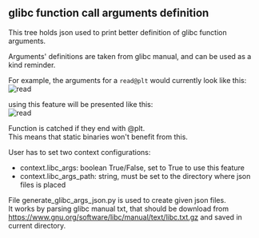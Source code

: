 ## glibc function call arguments definition ##

This tree holds json used to print better definition of glibc function arguments.

Arguments' definitions are taken from glibc manual, and can be used as a kind reminder.

For example, the arguments for a `read@plt` would currently look like this:  
![read](https://user-images.githubusercontent.com/1745802/98736103-aed90900-23a4-11eb-8c8d-f1ae41e772f8.png)

using this feature will be presented like this:  
![read](https://user-images.githubusercontent.com/1745802/98736838-a7662f80-23a5-11eb-89b4-7f732713d64b.png)

Function is catched if they end with @plt.  
This means that static binaries won't benefit from this.

User has to set two context configurations:
* context.libc_args: boolean True/False, set to True to use this feature
* context.libc_args_path: string, must be set to the directory where json files is placed

File generate_glibc_args_json.py is used to create given json files.  
It works by parsing glibc manual txt, that should be download from https://www.gnu.org/software/libc/manual/text/libc.txt.gz and saved in current directory.
